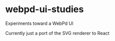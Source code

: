 # webpd-ui-studies

Experiments toward a WebPd UI

Currently just a port of the SVG renderer to React
